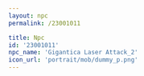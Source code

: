 ```yaml
---
layout: npc
permalink: /23001011

title: Npc
id: '23001011'
npc_name: 'Gigantica Laser Attack_2'
icon_url: 'portrait/mob/dummy_p.png'
---
```

